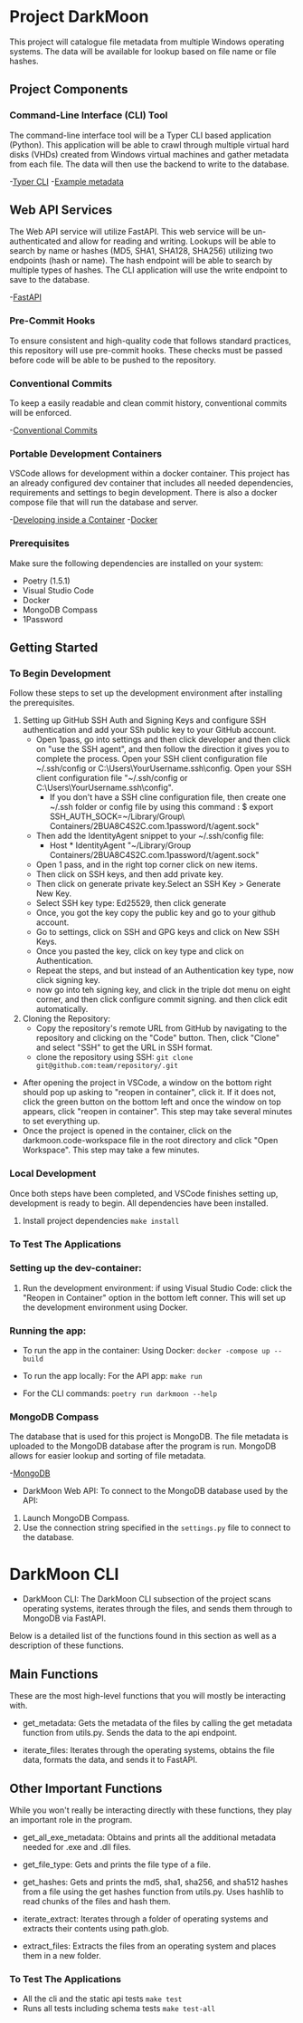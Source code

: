 # Project DarkMoon

This project will catalogue file metadata from multiple Windows operating systems. The data will be available for lookup based on file name or file hashes.

## Project Components

### Command-Line Interface (CLI) Tool

The command-line interface tool will be a Typer CLI based application (Python). This application will be able to crawl through multiple virtual hard disks (VHDs) created from Windows virtual machines and gather metadata from each file. The data will then use the backend to write to the database.

-[Typer CLI](https://typer.tiangolo.com) -[Example metadata](https://www.virustotal.com/gui/file/79bd6ba26c844639a596241f6a92fb453409738998ca60b79718534f3b0f9e65/details)

## Web API Services
The Web API service will utilize FastAPI. This web service will be un-authenticated and allow for reading and writing. Lookups will be able to search by name or hashes (MD5, SHA1, SHA128, SHA256) utilizing two endpoints (hash or name). The hash endpoint will be able to search by multiple types of hashes. The CLI application will use the write endpoint to save to the database.

-[FastAPI](https://fastapi.tiangolo.com)
### Pre-Commit Hooks

To ensure consistent and high-quality code that follows standard practices, this repository will use pre-commit hooks. These checks must be passed before code will be able to be pushed to the repository.

### Conventional Commits

To keep a easily readable and clean commit history, conventional commits will be enforced.

-[Conventional Commits](https://www.conventionalcommits.org/en/v1.0.0/)

### Portable Development Containers

VSCode allows for development within a docker container. This project has an already configured dev container that includes all needed dependencies, requirements and settings to begin development. There is also a docker compose file that will run the database and server.

-[Developing inside a Container](https://code.visualstudio.com/docs/remote/containers) -[Docker](https://www.docker.com/)

### Prerequisites

Make sure the following dependencies are installed on your system:
- Poetry (1.5.1)
- Visual Studio Code
- Docker
- MongoDB Compass
- 1Password

## Getting Started

### To Begin Development
Follow these steps to set up the development environment after installing the prerequisites.
1. Setting up GitHub SSH Auth and Signing Keys and configure SSH authentication and add your SSh public key to your GitHub account.
    - Open 1pass, go into settings and then click developer and then click on "use the SSH agent", and then follow the direction it gives you to complete the process. Open your SSH client configuration file \~/.ssh/config or C:\Users\YourUsername.ssh\config.
    Open your SSH client configuration file "~/.ssh/config or C:\Users\YourUsername\.ssh\config".
        - If you don't have a SSH cline configuration file, then create one \~/.ssh folder or config file by using this command :
       $ export SSH_AUTH_SOCK=~/Library/Group\ Containers/2BUA8C4S2C.com.1password/t/agent.sock"
    - Then add the IdentityAgent snippet to your ~/.ssh/config file:
        - Host *
            IdentityAgent "~/Library/Group Containers/2BUA8C4S2C.com.1password/t/agent.sock"
    - Open 1 pass, and in the right top corner click on new items.
    - Then click on SSH keys, and then add private key.
    - Then click on generate private key.Select an SSH Key > Generate New Key.
    - Select SSH key type: Ed25529, then click generate
    - Once, you got the key copy the public key and go to your github account.
    - Go to settings, click on SSH and GPG keys and click on New SSH Keys.
    - Once you pasted the key, click on key type and click on Authentication.
    - Repeat the steps, and but instead of an Authentication key type, now click signing key.
    - now go into teh signing key, and click in the triple dot menu on eight corner, and then click configure commit signing. and then click edit automatically.
2. Cloning the Repository:
    - Copy the repository's remote URL from GitHub by navigating to the repository and clicking on the "Code" button. Then, click "Clone" and select "SSH" to get the URL in SSH format.
    - clone the repository using SSH:
        `git clone git@github.com:team/repository/.git`

- After opening the project in VSCode, a window on the bottom right should pop up asking to "reopen in container", click it. If it does not, click the green button on the bottom left and once the window on top appears, click "reopen in container". This step may take several minutes to set everything up.
- Once the project is opened in the container, click on the darkmoon.code-workspace file in the root directory and click "Open Workspace". This step may take a few minutes.
### Local Development

Once both steps have been completed, and VSCode finishes setting up, development is ready to begin. All dependencies have been installed.
1. Install project dependencies
    `make install`

### To Test The Applications
### Setting up the dev-container:

1. Run the development environment:
    if using Visual Studio Code: click the "Reopen in Container" option in the bottom left conner. This will set up the development environment using Docker.

### Running the app:

- To run the app in the container:
Using Docker:
    `docker -compose up --build`

- To run the app locally:
For the API app:
    `make run`

- For the CLI commands:
    `poetry run darkmoon --help`

### MongoDB Compass

The database that is used for this project is MongoDB. The file metadata is uploaded to the MongoDB database after the program is run. MongoDB allows for easier lookup and sorting of file metadata.

-[MongoDB](https://www.mongodb.com)

- DarkMoon Web API:
To connect to the MongoDB database used by the API:
1. Launch MongoDB Compass.
2. Use the connection string specified in the `settings.py` file to connect to the database.

# DarkMoon CLI

- DarkMoon CLI:
The DarkMoon CLI subsection of the project scans operating systems, iterates through the files, and sends them through to MongoDB via FastAPI.

Below is a detailed list of the functions found in this section as well as a description of these functions.

## Main Functions
These are the most high-level functions that you will mostly be interacting with.

- get_metadata: Gets the metadata of the files by calling the get metadata function from utils.py. Sends the data to the api endpoint.

- iterate_files: Iterates through the operating systems, obtains the file data, formats the data, and sends it to FastAPI.

## Other Important Functions

While you won't really be interacting directly with these functions, they play an important role in the program.

- get_all_exe_metadata: Obtains and prints all the additional metadata needed for .exe and .dll files.

- get_file_type: Gets and prints the file type of a file.

- get_hashes: Gets and prints the md5, sha1, sha256, and sha512 hashes from a file using the get hashes function from utils.py. Uses hashlib to read chunks of the files and hash them.

- iterate_extract: Iterates through a folder of operating systems and extracts their contents using path.glob.

- extract_files: Extracts the files from an operating system and places them in a new folder.

### To Test The Applications

- All the cli and the static api tests
    `make test`
- Runs all tests including schema tests
    `make test-all`
